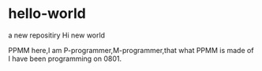 # hello-world
a new repositiry
Hi new world

PPMM here,I am P-programmer,M-programmer,that what PPMM is made of 
I have been programming on 0801.
